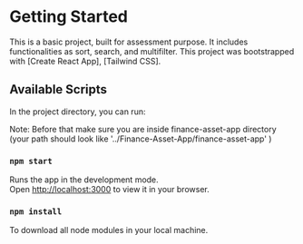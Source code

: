 # Getting Started 

This is a basic project, built for assessment purpose. It includes functionalities as sort, search, and multifilter.
This project was bootstrapped with [Create React App], [Tailwind CSS].

## Available Scripts

In the project directory, you can run:

Note: Before that make sure you are inside finance-asset-app directory (your path should look like '../Finance-Asset-App/finance-asset-app' )

### `npm start`

Runs the app in the development mode.\
Open [http://localhost:3000](http://localhost:3000) to view it in your browser.


### `npm install`

To download all node modules in your local machine.

